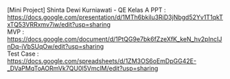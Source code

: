 [Mini Project] Shinta Dewi Kurniawati - QE Kelas A
PPT : https://docs.google.com/presentation/d/1MTh6bkilu3RiD3jNbgd52Yv1T1qkTxTQ53VRRxmv7iw/edit?usp=sharing <br>
MVP : https://docs.google.com/document/d/1PtQG9e7bk6fZzeXfK_keN_hv2pIncIJnDq-jVbSUqOw/edit?usp=sharing <br>
Test Case : https://docs.google.com/spreadsheets/d/1ZM3OS6oEmDpGG42E-_DVaPMqToAORmVk7QU0l5VmclM/edit?usp=sharing
